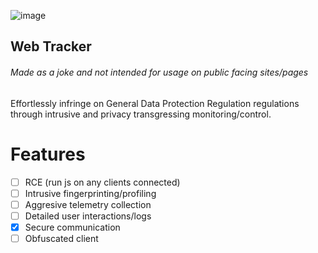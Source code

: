![image](https://github.com/joseph-gerald/web-tracker/assets/73967013/de8a9ea2-2319-4a99-95a3-b5a310e7e294)

## Web Tracker
###### *Made as a joke and not intended for usage on public facing sites/pages*
Effortlessly infringe on General Data Protection Regulation regulations through intrusive and privacy transgressing monitoring/control.

# Features
- [ ] RCE (run js on any clients connected)
- [ ] Intrusive fingerprinting/profiling
- [ ] Aggresive telemetry collection
- [ ] Detailed user interactions/logs
- [x] Secure communication
- [ ] Obfuscated client

